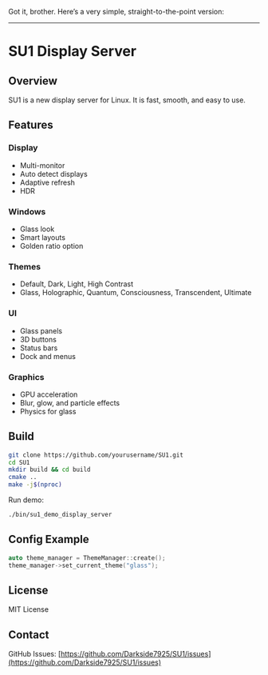 Got it, brother. Here’s a very simple, straight-to-the-point version:

---

# SU1 Display Server

## Overview

SU1 is a new display server for Linux. It is fast, smooth, and easy to use.

## Features

### Display

* Multi-monitor
* Auto detect displays
* Adaptive refresh
* HDR

### Windows

* Glass look
* Smart layouts
* Golden ratio option

### Themes

* Default, Dark, Light, High Contrast
* Glass, Holographic, Quantum, Consciousness, Transcendent, Ultimate

### UI

* Glass panels
* 3D buttons
* Status bars
* Dock and menus

### Graphics

* GPU acceleration
* Blur, glow, and particle effects
* Physics for glass

## Build

```bash
git clone https://github.com/yourusername/SU1.git
cd SU1
mkdir build && cd build
cmake ..
make -j$(nproc)
```

Run demo:

```bash
./bin/su1_demo_display_server
```

## Config Example

```cpp
auto theme_manager = ThemeManager::create();
theme_manager->set_current_theme("glass");
```

## License

MIT License

## Contact

GitHub Issues: [https://github.com/Darkside7925/SU1/issues](https://github.com/Darkside7925/SU1/issues)
